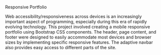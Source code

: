 Responsive Portfolio

Web accessibility/responsiveness across devices is an increasingly important aspect of programming, especially during this era of rapidly evolving technology. This project involved creating a mobile responsive portfolio using Bootstrap CSS components. The header, page content, and footer were designed to easily accommodate most devices and browser sizes by implementing specific responsive features. The adaptive navbar also provides easy access to different parts of the site.